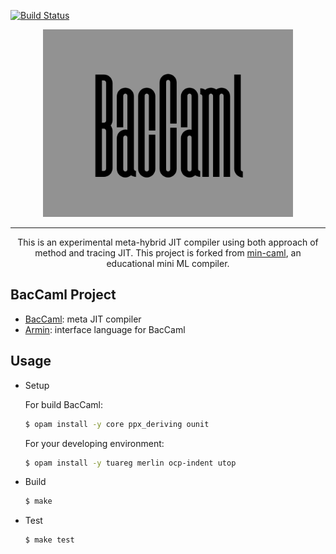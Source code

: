 [![Build Status](https://travis-ci.com/3tty0n/baccaml.svg?branch=develop)](https://travis-ci.com/3tty0n/baccaml)

<div align=center>
<img src="image/baccaml.png" width=400>
</div>

---

<div style="text-align: center;">
This is an experimental meta-hybrid JIT compiler using both approach of method and tracing JIT.
This project is forked from <a href="https://github.com/esumii/min-caml">min-caml</a>, an educational mini ML compiler.
</div>

## BacCaml Project

- [BacCaml](https://github.com/prg-titech/baccaml): meta JIT compiler
- [Armin](https://github.com/prg-titech/armin): interface language for BacCaml

## Usage

- Setup

	For build BacCaml:

	```bash
	$ opam install -y core ppx_deriving ounit
	```

	For your developing environment:

	```bash
	$ opam install -y tuareg merlin ocp-indent utop
	```

- Build

	``` bash
	$ make
	```

- Test

	``` bash
	$ make test
	```
